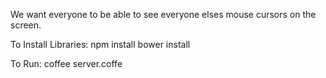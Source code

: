 We want everyone to be able to see everyone elses mouse cursors on the screen.

To Install Libraries:
    npm install
    bower install

To Run:
    coffee server.coffe
